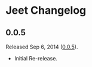 # Jeet Changelog

## 0.0.5

Released Sep 6, 2014 ([0.0.5](https://github.com/corysimmons/jeet-rails/tree/v0.0.5)).

* Initial Re-release.

